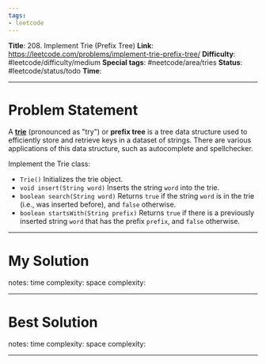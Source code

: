 ```yaml
---
tags:
- leetcode
---
```

**Title**: 208. Implement Trie (Prefix Tree)
**Link**: https://leetcode.com/problems/implement-trie-prefix-tree/
**Difficulty**: #leetcode/difficulty/medium 
**Special tags**: #neetcode/area/tries 
**Status**: #leetcode/status/todo 
**Time**: 

---
# Problem Statement
A [**trie**](https://en.wikipedia.org/wiki/Trie) (pronounced as "try") or **prefix tree** is a tree data structure used to efficiently store and retrieve keys in a dataset of strings. There are various applications of this data structure, such as autocomplete and spellchecker.

Implement the Trie class:

-   `Trie()` Initializes the trie object.
-   `void insert(String word)` Inserts the string `word` into the trie.
-   `boolean search(String word)` Returns `true` if the string `word` is in the trie (i.e., was inserted before), and `false` otherwise.
-   `boolean startsWith(String prefix)` Returns `true` if there is a previously inserted string `word` that has the prefix `prefix`, and `false` otherwise.

---
# My Solution

notes: 
time complexity: 
space complexity: 

---
# Best Solution

notes: 
time complexity: 
space complexity: 

---

